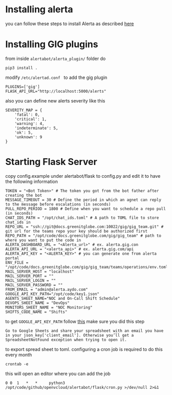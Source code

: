 
# Installing alerta
you can follow these steps to install Alerta as described [here](https://github.com/gigforks/alerta/blob/master/docs/Installation.md)
# Installing GIG plugins
from inside `alertabot/alerta_plugin/` folder do
```
pip3 install .
```
modify `/etc/alertad.conf ` to add the gig plugin
```
PLUGINS=['gig']
FLASK_API_URL="http://localhost:5000/alerts"
```
also you can define new alerts severity like this
```
SEVERITY_MAP = {
    'fatal': 0,
    'critical': 1,
    'warning': 4,
    'indeterminate': 5,
    'ok': 5,
    'unknown': 9
}
```

# Starting Flask Server
copy config.example under alertabot/flask to config.py and edit it to have the following information
```
TOKEN = "<Bot Token>" # The token you got from the bot father after creating the bot
MESSAGE_TIMEOUT = 30 # Define the period in which an agnet can reply to the message before escalations (in seconds)
PULL_REPO_PERIOD = 1800 # Define when you want to schedule a repo pull (in seconds)
CHAT_IDS_PATH = "/opt/chat_ids.toml" # A path to TOML file to store chat_ids in
REPO_URL = "ssh://git@docs.greenitglobe.com:10022/gig/gig_team.git" # git url for the teams repo your key should be authorized first
REPO_PATH = "/opt/code/docs.greenitglobe.com/gig/gig_team" # path to where you want to put the code in
ALERTA_DASHBOARD_URL = "<Alerta_url>" # ex. alerta.gig.con
ALERTA_API_URL = "<alerta_api>" # ex. alerta.gig.com/api
ALERTA_API_KEY = "<ALERTA_KEY>" # you can generate one from alerta portal
ENV_FILE = "/opt/code/docs.greenitglobe.com/gig/gig_team/teams/operations/env.toml"
MAIL_SERVER_HOST = "localhost"
MAIL_SERVER_PORT = ""
MAIL_SERVER_LOGIN = ""
MAIL_SERVER_PASSWORD = ""
FROM_EMAIL = "admin@alerta.aydo.com"
GOOGLE_API_KEY_PATH="/opt/code/key1.json"
AGENTS_SHEET_NAME="NOC and On-Call Shift Schedule"
DEVOPS_SHEET_NAME = "DevOps"
MONITORS_SHEET_NAME = "NOC Monitoring"
SHIFTS_CODE_NAME = "Shifts"
```
to get `GOOGLE_API_KEY_PATH` follow [this](http://gspread.readthedocs.io/en/latest/oauth2.html)
make sure you did this step
```
Go to Google Sheets and share your spreadsheet with an email you have in your json_key['client_email']. Otherwise you’ll get a SpreadsheetNotFound exception when trying to open it.
```

to export spread sheet to toml. configuring a cron job is required to do this every month
```
crontab -e
```
this will open an editor where you can add the job

```
0 0  1   *   *     python3 /opt/code/github/openvcloud/alertabot/flask/cron.py >/dev/null 2>&1
```
